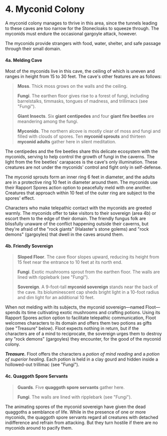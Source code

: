 # 4. Myconid Colony

A myconid colony manages to thrive in this area, since the tunnels leading to these caves are too narrow for the Stonecloaks to squeeze through. The myconids must endure the occasional gargoyle attack, however.

The myconids provide strangers with food, water, shelter, and safe passage through their small domain.

#### 4a. Melding Cave

Most of the myconids live in this cave, the ceiling of which is uneven and ranges in height from 15 to 30 feet. The cave's other features are as follows:

>**Moss**. Thick moss grows on the walls and the ceiling.
>
>**Fungi**. The earthen floor gives rise to a forest of fungi, including barrelstalks, timmasks, tongues of madness, and trillimacs (see "Fungi").
>
>**Giant Insects**. Six **giant centipedes** and four **giant fire beetles** are meandering among the fungi.
>
>**Myconids**. The northern alcove is mostly clear of moss and fungi and filled with clouds of spores. Ten **myconid sprouts** and thirteen **myconid adults** gather here in silent meditation.
>

The centipedes and the fire beetles share this delicate ecosystem with the myconids, serving to help control the growth of fungi in the caverns. The light from the fire beetles' carapaces is the cave's only illumination. These creatures are not under the myconids' control and fight only in self-defense.

The myconid sprouts form an inner ring 6 feet in diameter, and the adults are in a protective ring 10 feet in diameter around them. The myconids use their Rapport Spores action option to peacefully meld with one another. Creatures that approach within 10 feet of the outer ring are subject to the spores' effect.

Characters who make telepathic contact with the myconids are greeted warmly. The myconids offer to take visitors to their sovereign (area 4b) or escort them to the edge of their domain. The friendly fungus folk are blissfully unaware of the conflict happening outside their caverns, but they're afraid of the "rock giants" (Halaster's stone golems) and "rock demons" (gargoyles) that dwell in the caves around them.

#### 4b. Friendly Sovereign

>**Sloped Floor**. The cave floor slopes upward, reducing its height from 15 feet near the entrance to 10 feet at its north end.
>
>**Fungi**. Exotic mushrooms sprout from the earthen floor. The walls are lined with ripplebark (see "Fungi").
>
>**Sovereign**. A 9-foot-tall **myconid sovereign** stands near the back of the cave. Its bioluminescent cap sheds bright light in a 10-foot radius and dim light for an additional 10 feet.
>

When not melding with its subjects, the myconid sovereign—named Floot—spends its time cultivating exotic mushrooms and crafting potions. Using its Rapport Spores action option to facilitate telepathic communication, Floot welcomes characters to its domain and offers them two potions as gifts (see "Treasure" below). Floot expects nothing in return, but if the characters are of a mind to reciprocate, the sovereign urges them to destroy any "rock demons" (gargoyles) they encounter, for the good of the myconid colony.

***Treasure.*** Floot offers the characters a *potion of mind reading* and a *potion of superior healing*. Each potion is held in a clay gourd and hidden inside a hollowed-out trillimac (see "Fungi").

#### 4c. Quaggoth Spore Servants

>**Guards**. Five **quaggoth spore servants** gather here.
>
>**Fungi**. The walls are lined with ripplebark (see "Fungi").
>

The animating spores of the myconid sovereign have given the dead quaggoths a semblance of life. While in the presence of one or more myconids, the quaggoth spore servants regard all creatures with detached indifference and refrain from attacking. But they turn hostile if there are no myconids around to pacify them.